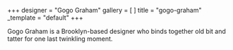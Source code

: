 +++
designer = "Gogo Graham"
gallery = [ ]
title = "gogo-graham"
_template = "default"
+++

Gogo Graham is a Brooklyn-based designer who binds together old bit and tatter for one last twinkling moment.
